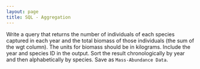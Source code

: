 ```yaml
---
layout: page
title: SQL - Aggregation
---
```


Write a query that returns the number of individuals of each species
captured in each year and the total biomass of those individuals (the
sum of the wgt column). The units for biomass should be in kilograms.
Include the year and species ID in the output. Sort the result
chronologically by year and then alphabetically by species. Save as
`Mass-Abundance Data`.
